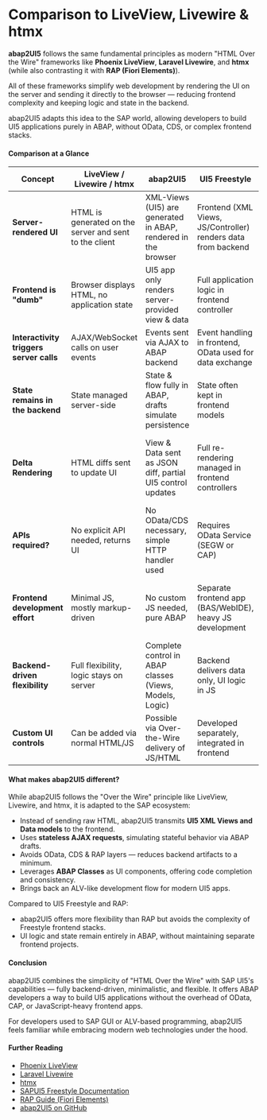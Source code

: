 # Comparison to LiveView, Livewire & htmx

**abap2UI5** follows the same fundamental principles as modern "HTML Over the Wire" frameworks like **Phoenix LiveView**, **Laravel Livewire**, and **htmx** (while also contrasting it with **RAP (Fiori Elements)**).

All of these frameworks simplify web development by rendering the UI on the server and sending it directly to the browser — reducing frontend complexity and keeping logic and state in the backend.

abap2UI5 adapts this idea to the SAP world, allowing developers to build UI5 applications purely in ABAP, without OData, CDS, or complex frontend stacks.

#### Comparison at a Glance

| Concept                   | LiveView / Livewire / htmx                             | abap2UI5                                                       | UI5 Freestyle                                              | RAP (Fiori Elements)                                       |
|---------------------------|------------------------------------------------------|----------------------------------------------------------------|-----------------------------------------------------------|------------------------------------------------------------|
| **Server-rendered UI**     | HTML is generated on the server and sent to the client | XML-Views (UI5) are generated in ABAP, rendered in the browser  | Frontend (XML Views, JS/Controller) renders data from backend | UI defined via annotations & templates, rendered in frontend |
| **Frontend is "dumb"**     | Browser displays HTML, no application state           | UI5 app only renders server-provided view & data               | Full application logic in frontend controller              | Minimal frontend logic, driven by backend annotations       |
| **Interactivity triggers server calls** | AJAX/WebSocket calls on user events                     | Events sent via AJAX to ABAP backend                           | Event handling in frontend, OData used for data exchange    | OData requests on UI interactions                          |
| **State remains in the backend** | State managed server-side                              | State & flow fully in ABAP, drafts simulate persistence        | State often kept in frontend models                        | State persistence managed via RAP framework (drafts etc.)   |
| **Delta Rendering**        | HTML diffs sent to update UI                          | View & Data sent as JSON diff, partial UI5 control updates     | Full re-rendering managed in frontend controllers          | Smart controls manage partial updates based on metadata     |
| **APIs required?**         | No explicit API needed, returns UI                    | No OData/CDS necessary, simple HTTP handler used               | Requires OData Service (SEGW or CAP)                       | Requires typed OData services & CDS artifacts               |
| **Frontend development effort** | Minimal JS, mostly markup-driven                   | No custom JS needed, pure ABAP                                | Separate frontend app (BAS/WebIDE), heavy JS development    | Generated UI, low-code approach, limited flexibility        |
| **Backend-driven flexibility** | Full flexibility, logic stays on server               | Complete control in ABAP classes (Views, Models, Logic)        | Backend delivers data only, UI logic in JS                 | Backend defines UI behavior via annotations, limited runtime flexibility |
| **Custom UI controls**     | Can be added via normal HTML/JS                       | Possible via Over-the-Wire delivery of JS/HTML                 | Developed separately, integrated in frontend               | Limited to RAP-defined extensibility options                |

#### What makes abap2UI5 different?

While abap2UI5 follows the "Over the Wire" principle like LiveView, Livewire, and htmx, it is adapted to the SAP ecosystem:

- Instead of sending raw HTML, abap2UI5 transmits **UI5 XML Views and Data models** to the frontend.
- Uses **stateless AJAX requests**, simulating stateful behavior via ABAP drafts.
- Avoids OData, CDS & RAP layers — reduces backend artifacts to a minimum.
- Leverages **ABAP Classes** as UI components, offering code completion and consistency.
- Brings back an ALV-like development flow for modern UI5 apps.

Compared to UI5 Freestyle and RAP:
- abap2UI5 offers more flexibility than RAP but avoids the complexity of Freestyle frontend stacks.
- UI logic and state remain entirely in ABAP, without maintaining separate frontend projects.


#### Conclusion

abap2UI5 combines the simplicity of "HTML Over the Wire" with SAP UI5's capabilities — fully backend-driven, minimalistic, and flexible. It offers ABAP developers a way to build UI5 applications without the overhead of OData, CAP, or JavaScript-heavy frontend apps.

For developers used to SAP GUI or ALV-based programming, abap2UI5 feels familiar while embracing modern web technologies under the hood.

#### Further Reading

- [Phoenix LiveView](https://hexdocs.pm/phoenix_live_view/Phoenix.LiveView.html)
- [Laravel Livewire](https://laravel-livewire.com/)
- [htmx](https://htmx.org/)
- [SAPUI5 Freestyle Documentation](https://sapui5.hana.ondemand.com/)
- [RAP Guide (Fiori Elements)](https://help.sap.com/viewer/product/ABAP_RESTFUL_APPLICATION_PROGRAMMING_MODEL/latest/en-US)
- [abap2UI5 on GitHub](https://github.com/abap2UI5/abap2UI5)
